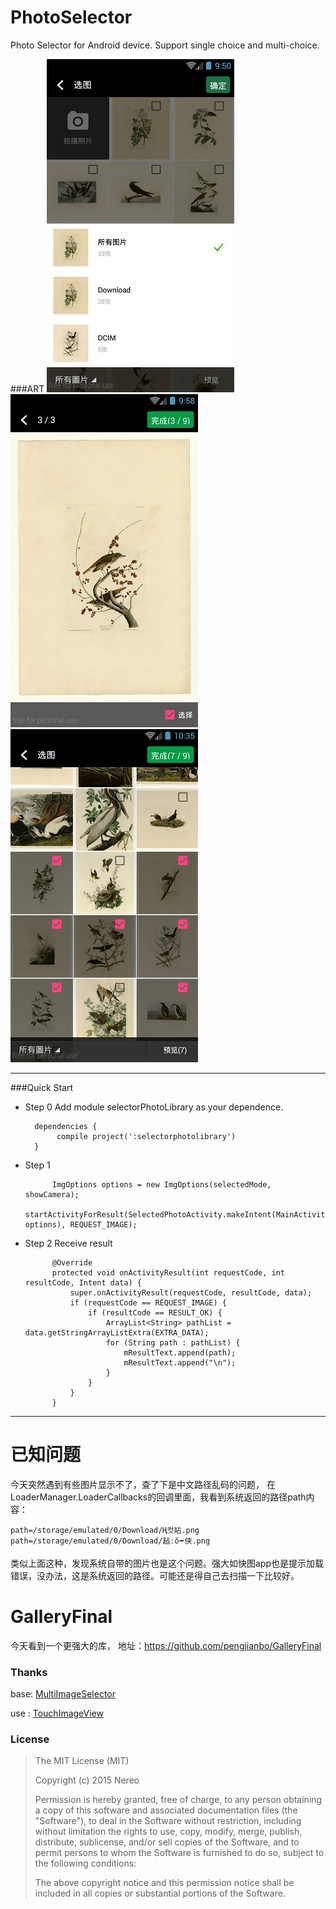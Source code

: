 # PhotoSelector

Photo Selector for Android device. Support single choice and multi-choice.



###ART
![Catalogy1](art/demo1.jpg) ![Preview](art/demo2.jpg) ![Select1](art/demo3.jpg)


-------------------
 



###Quick Start 


* Step 0 Add module selectorPhotoLibrary as your dependence.

	
		dependencies { 
	   		 compile project(':selectorphotolibrary')
		}



* Step 1
  

			ImgOptions options = new ImgOptions(selectedMode, showCamera);
            startActivityForResult(SelectedPhotoActivity.makeIntent(MainActivity.this, options), REQUEST_IMAGE);
	
 

* Step 2
Receive result 

 
		    @Override
            protected void onActivityResult(int requestCode, int resultCode, Intent data) {
                super.onActivityResult(requestCode, resultCode, data);
                if (requestCode == REQUEST_IMAGE) {
                    if (resultCode == RESULT_OK) {
                        ArrayList<String> pathList = data.getStringArrayListExtra(EXTRA_DATA);
                        for (String path : pathList) {
                            mResultText.append(path);
                            mResultText.append("\n");
                        }
                    }
                }
            }

  

 
 
---

# 已知问题
今天突然遇到有些图片显示不了，查了下是中文路径乱码的问题，
在LoaderManager.LoaderCallbacks<Cursor>的回调里面，我看到系统返回的路径path内容：


	path=/storage/emulated/0/Download/Ң컷䀡.png
 	path=/storage/emulated/0/Download/趈ːŏ⭼侠.png

类似上面这种，发现系统自带的图片也是这个问题。强大如快图app也是提示加载错误，没办法，这是系统返回的路径。可能还是得自己去扫描一下比较好。 


# GalleryFinal

今天看到一个更强大的库， 地址：https://github.com/pengjianbo/GalleryFinal

### Thanks

base: [MultiImageSelector](https://github.com/lovetuzitong/MultiImageSelector)

use : [TouchImageView](https://github.com/MikeOrtiz/TouchImageView)

### License

> The MIT License (MIT)
> 
> Copyright (c) 2015 Nereo
> 
> Permission is hereby granted, free of charge, to any person obtaining a copy of this software and associated documentation files (the "Software"), to deal in the Software without restriction, including without limitation the rights to use, copy, modify, merge, publish, distribute, sublicense, and/or sell copies of the Software, and to permit persons to whom the Software is furnished to do so, subject to the following conditions:
> 
> The above copyright notice and this permission notice shall be included in all copies or substantial portions of the Software.  
